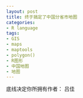 ```yaml
---
layout: post
title: 终于搞定了中国分省市地图
categories:
- R language
tags:
- GIS
- maps
- maptools
- polygon()
- R图形
- 中国地图
- 地图
---
```


底线决定你所拥有作者： 吕佳

